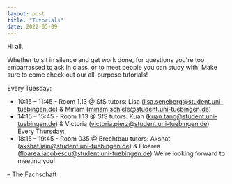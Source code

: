 ```yaml
---
layout: post
title: "Tutorials"
date: 2022-05-09
---
```


Hi all,

Whether to sit in silence and get work done, for questions you're too embarrassed to ask in class, or to meet people you can study with: Make sure to come check out our all-purpose tutorials!

Every Tuesday:
- 10:15 – 11:45 - Room 1.13 @ SfS
      tutors: Lisa (lisa.seneberg@student.uni-tuebingen.de) & Miriam (miriam.schiele@student.uni-tuebingen.de)
- 14:15 – 15:45 - Room 1.13 @ SfS
      tutors: Kuan (kuan.tang@student.uni-tuebingen.de) & Victoria (victoria.pierz@student.uni-tuebingen.de)
Every Thursday:
- 18:15 – 19:45 - Room 035 @ Brechtbau
      tutors: Akshat (akshat.jain@student.uni-tuebingen.de) & Floarea (floarea.iacobescu@student.uni-tuebingen.de)
We're looking forward to meeting you!

– The Fachschaft
